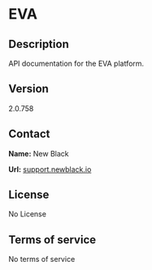 # EVA

## Description

API documentation for the EVA platform.

## Version

2.0.758

## Contact

**Name:** New Black

**Url:** [support.newblack.io](https://support.newblack.io)

## License

No License

## Terms of service

No terms of service